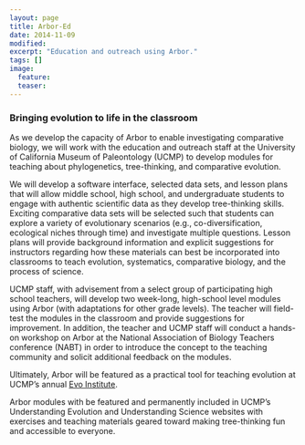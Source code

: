 ```yaml
---
layout: page
title: Arbor-Ed
date: 2014-11-09
modified:
excerpt: "Education and outreach using Arbor."
tags: []
image:
  feature:
  teaser:
---
```


### Bringing evolution to life in the classroom

As we develop the capacity of Arbor to enable investigating comparative biology, we will work with the education and outreach staff at the University of California Museum of Paleontology (UCMP) to develop modules for teaching about phylogenetics, tree-thinking, and comparative evolution.

We will develop a software interface, selected data sets, and lesson plans that will allow middle school, high school, and undergraduate students to engage with authentic scientific data as they develop tree-thinking skills. Exciting comparative data sets will be selected such that students can explore a variety of evolutionary scenarios (e.g., co-diversification, ecological niches through time) and investigate multiple questions. Lesson plans will provide background information and explicit suggestions for instructors regarding how these materials can best be incorporated into classrooms to teach evolution, systematics, comparative biology, and the process of science.

UCMP staff, with advisement from a select group of participating high school teachers, will develop two week-long, high-school level modules using Arbor (with adaptations for other grade levels). The teacher will field-test the modules in the classroom and provide suggestions for improvement. In addition, the teacher and UCMP staff will conduct a hands-on workshop on Arbor at the National Association of Biology Teachers conference (NABT) in order to introduce the concept to the teaching community and solicit additional feedback on the modules.

Ultimately, Arbor will be featured as a practical tool for teaching evolution at UCMP’s annual [Evo Institute](http://www.ucmp.berkeley.edu/about/institute18.php).

Arbor modules with be featured and permanently included in UCMP’s Understanding Evolution and Understanding Science websites with exercises and teaching materials geared toward making tree-thinking fun and accessible to everyone.
